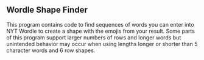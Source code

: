 ## Wordle Shape Finder

This program contains code to find sequences of words you can enter into NYT Wordle to create a shape with the emojis from your result. Some parts of this program support larger numbers of rows and longer words but unintended behavior may occur when using lengths longer or shorter than 5 character words and 6 row shapes.
